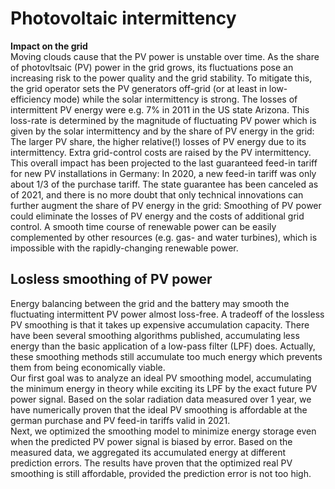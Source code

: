 # Photovoltaic intermittency
**Impact on the grid**  
Moving clouds cause that the PV power is unstable over time. As the share of photovltsaic (PV) power in the grid grows, its fluctuations pose an increasing risk to the power quality and the grid stability. To mitigate this, the grid operator sets the PV generators off-grid (or at least in low-efficiency mode) while the solar intermittency is strong. The losses of intermittent PV energy were e.g. 7% in 2011 in the US state Arizona. This loss-rate is determined by the magnitude of fluctuating PV power which is given by the solar intermittency and by the share of PV energy in the grid: The larger PV share, the higher relative(!) losses of PV energy due to its intermittency. Extra grid-control costs are raised by the PV intermittency. This overall impact has been projected to the last guaranteed feed-in tariff for new PV installations in Germany: In 2020, a new feed-in tariff was only about 1/3 of the purchase tariff. The state guarantee has been canceled as of 2021, and there is no more doubt that only technical innovations can further augment the share of PV energy in the grid: Smoothing of PV power could eliminate the losses of PV energy and the costs of additional grid control. A smooth time course of renewable power can be easily complemented by other resources (e.g. gas- and water turbines), which is impossible with the rapidly-changing renewable power.  

## Losless smoothing of PV power
Energy balancing between the grid and the battery may smooth the fluctuating intermittent PV power almost loss-free. A tradeoff of the lossless PV smoothing is that it takes up expensive accumulation capacity. There have been several smoothing algorithms published, accumulating less energy than the basic application of a low-pass filter (LPF) does. Actually, these smoothing methods still accumulate too much energy which prevents them from being economically viable.  
Our first goal was to analyze an ideal PV smoothing model, accumulating the minimum energy in theory while exciting its LPF by the exact future PV power signal. Based on the solar radiation data measured over 1 year, we have numerically proven that the ideal PV smoothing is affordable at the german purchase and PV feed-in tariffs valid in 2021.  
Next, we optimized the smoothing model to minimize energy storage even when the predicted PV power signal is biased by error. Based on the measured data, we aggregated its accumulated energy at different prediction errors. The results have proven that the optimized real PV smoothing is still affordable, provided the prediction error is not too high.

